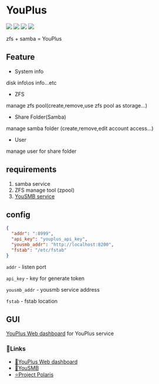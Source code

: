 # YouPlus
![](https://img.shields.io/badge/Project-Project%20Polaris-green) 
![](https://img.shields.io/badge/Project-YouPlus-green) 
![](https://img.shields.io/badge/Version-1.0.0-yellow) 
![](https://img.shields.io/badge/Plantform-linux-red)

zfs + samba  = YouPlus

## Feature

- System info

disk info\os info...etc
- ZFS

manage zfs pool(create,remove,use zfs pool as storage...)

- Share Folder(Samba)

manage samba folder (create,remove,edit account access...)

- User

manage user for share folder

## requirements
1. samba service
2. ZFS manage tool (zpool)
3. [YouSMB service](https://github.com/Project-XPolaris/YouSMB)

## config
```json
{
  "addr": ":8999",
  "api_key": "youplus_api_key",
  "yousmb_addr": "http://localhost:8200",
  "fstab": "/etc/fstab"
}
```
`addr` - listen port

`api_key` - key for generate token

`yousmb_addr` - yousmb service address

`fstab` - fstab location

## GUI
[YouPlus Web dashboard](https://github.com/Project-XPolaris/YouPlus-Web) for YouPlus service

### 🔗Links
- [🔨YouPlus Web dashboard](https://github.com/Project-XPolaris/YouPlus-Web)
- [🔨YouSMB ](https://github.com/Project-XPolaris/YouSMB)
- [⭐️Project Polaris](https://github.com/Project-XPolaris)